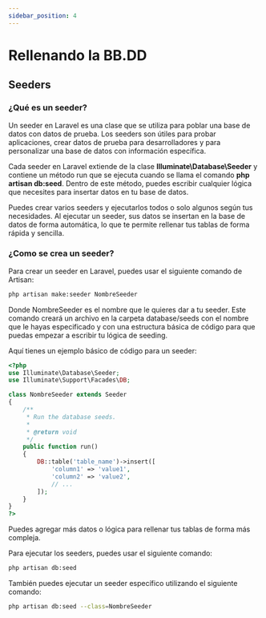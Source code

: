 ```yaml
---
sidebar_position: 4
---
```

# Rellenando la BB.DD
## Seeders

### ¿Qué es un seeder?

Un seeder en Laravel es una clase que se utiliza para poblar una base de datos con datos de prueba. Los seeders son útiles para probar aplicaciones, crear datos de prueba para desarrolladores y para personalizar una base de datos con información específica.

Cada seeder en Laravel extiende de la clase **Illuminate\Database\Seeder** y contiene un método run que se ejecuta cuando se llama el comando **php artisan db:seed**. Dentro de este método, puedes escribir cualquier lógica que necesites para insertar datos en tu base de datos.

Puedes crear varios seeders y ejecutarlos todos o solo algunos según tus necesidades. Al ejecutar un seeder, sus datos se insertan en la base de datos de forma automática, lo que te permite rellenar tus tablas de forma rápida y sencilla.

### ¿Como se crea un seeder?

Para crear un seeder en Laravel, puedes usar el siguiente comando de Artisan:
```bash
php artisan make:seeder NombreSeeder
```

Donde NombreSeeder es el nombre que le quieres dar a tu seeder. Este comando creará un archivo en la carpeta database/seeds con el nombre que le hayas especificado y con una estructura básica de código para que puedas empezar a escribir tu lógica de seeding.

Aquí tienes un ejemplo básico de código para un seeder:

```php
<?php
use Illuminate\Database\Seeder;
use Illuminate\Support\Facades\DB;

class NombreSeeder extends Seeder
{
    /**
     * Run the database seeds.
     *
     * @return void
     */
    public function run()
    {
        DB::table('table_name')->insert([
            'column1' => 'value1',
            'column2' => 'value2',
            // ...
        ]);
    }
}
?>
```

Puedes agregar más datos o lógica para rellenar tus tablas de forma más compleja.

Para ejecutar los seeders, puedes usar el siguiente comando:

```bash
php artisan db:seed
```
También puedes ejecutar un seeder específico utilizando el siguiente comando:

```bash
php artisan db:seed --class=NombreSeeder
```
